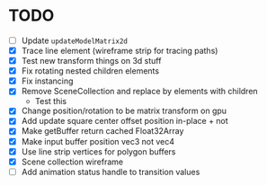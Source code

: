 # TODO

- [ ] Update `updateModelMatrix2d`
- [x] Trace line element (wireframe strip for tracing paths)
- [x] Test new transform things on 3d stuff
- [x] Fix rotating nested children elements
- [x] Fix instancing
- [x] Remove SceneCollection and replace by elements with children
  - Test this
- [x] Change position/rotation to be matrix transform on gpu
- [x] Add update square center offset position in-place + not
- [x] Make getBuffer return cached Float32Array
- [x] Make input buffer position vec3 not vec4
- [x] Use line strip vertices for polygon buffers
- [x] Scene collection wireframe
- [ ] Add animation status handle to transition values
